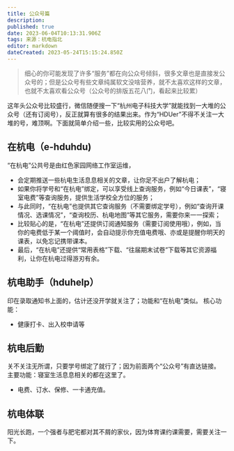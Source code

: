 ```yaml
---
title: 公众号篇
description: 
published: true
date: 2023-06-04T10:13:31.906Z
tags: 来源：杭电指北
editor: markdown
dateCreated: 2023-05-24T15:15:24.850Z
---
```


> 细心的你可能发现了许多“服务”都在向公众号倾斜，很多文章也是直接发公众号的；但是公众号有些文章纯属软文没啥营养，就不太喜欢这样的文章，也就不太喜欢看公众号（公众号的排版五花八门，看起来比较累）


这年头公众号比较盛行，微信随便搜一下“杭州电子科技大学”就能找到一大堆的公众号（还有订阅号），反正就算有很多的结果出来。作为“HDUer”不得不关注一大堆的号，难顶啊。下面就简单介绍一些，比较实用的公众号吧。

## 在杭电（e-hduhdu)

“在杭电”公共号是由红色家园网络工作室运维，

- 会定期推送一些杭电生活息息相关的文章，让你足不出户了解杭电；
- 如果你将学号和“在杭电”绑定，可以享受线上查询服务，例如“今日课表”，“寝室电费”等查询服务，提供生活学校全方位的服务；
- 与此同时，“在杭电”也提供其它查询服务（不需要绑定学号），例如“查询开课情况、选课情况”，“查询校历、杭电地图”等其它服务，需要你来一一探索；
- 比较贴心的是，“在杭电”还提供订阅通知服务（需要订阅使用哦），例如，当你的电费低于某一个阈值时，会自动提示你充值电费哦、亦或是提醒你明天的课表，以免忘记携带课本。
- 最后，“在杭电”还提供“常用表格”下载、“往届期末试卷”下载等其它资源福利，让你在杭电过得游刃有余。

## 杭电助手（hduhelp）

印在录取通知书上面的，估计还没开学就关注了；功能和“在杭电”类似。
核心功能：

- 健康打卡、出入校申请等

## 杭电后勤

关不关注无所谓，只要学号绑定了就行了；因为前面两个“公众号”有直达链接。
主要功能：寝室生活息息相关的都在这里了。

- 电费、订水、保修、一卡通充值。

## 杭电体联

阳光长跑，一个强者与肥宅都对其不屑的家伙，因为体育课约课需要，需要关注一下。
